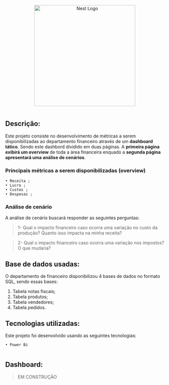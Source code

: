 <p align="center">
  <a href="https://powerbi.microsoft.com/pt-br/" target="blank"><img src="https://ideias.avancadas.info/images/power-bi.png" width="320" alt="Nest Logo" /></a>
</p>
<p align="left">
<a href="https://powerbi.microsoft.com/pt-br/downloads/" target="blank"><img alt="" src="https://img.shields.io/gem/u/12?label=Power%20BI&logo=Power%20BI&style=plastic" /></a>
</p>

## Descrição:

Este projeto consiste no desenvolvimento de métricas a serem disponibilizadas ao departamento financeiro através de um **dashboard tático**. Sendo este dashbord dividido em duas páginas. A **primeira página exibirá um overview** de toda a área financeira enquado a **segunda página apresentará uma análise de cenários**.

 ### Principais métricas a serem disponibilizadas (overview)

    • Receita ;
    • Lucro ; 
    • Custos ;
    • Despesas ;
    
 ### Análise de cenário
 
 A análise de cenário buscará responder as seguintes perguntas:
 
> 1- Qual o impacto financeiro caso ocorra uma variação no custo da produção? 
> Quanto isso impacta na minha receita?

  
> 2- Qual o impacto financeiro caso ocorra uma variação nos impostos? O que mudaria?

 
## Base de dados usadas:    

O departamento de financeiro disponibilizou 4 bases de dados no formato SQL, sendo essas bases:

1. Tabela notas fiscais;
2. Tabela produtos;
3. Tabela vendedores;
4. Tabela pedidos.


## Tecnologias utilizadas:

Este projeto foi desenvolvido usando as seguintes tecnologias:
    
    • Power Bi
  
<p align="left"> 
<a href="https://github.com/imersao-alura/aluraflix/blob/master/LICENSE " target="_blank"><img src="https://img.shields.io/badge/licence-MIT-blue.svg" alt="" /></a> 
</p>

## Dashboard:

> EM CONSTRUÇÃO

<p align="left"> 
<a href="" target="_blank"><img src="" alt="" /></a> 
</p>
